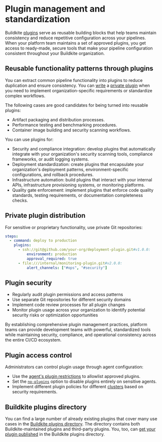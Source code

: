 # Plugin management and standardization

Buildkite [plugins](https://buildkite.com/docs/pipelines/integrations/plugins) serve as reusable building blocks that help teams maintain consistency and reduce repetitive configuration across your pipelines. When your platform team maintains a set of approved plugins, you get access to ready-made, secure tools that make your pipeline configuration consistent throughout your Buildkite organization.

## Reusable functionality patterns through plugins

You can extract common pipeline functionality into plugins to reduce duplication and ensure consistency. You can [write](/docs/pipelines/integrations/plugins/writing) a [private plugin](/docs/pipelines/integrations/plugins/using#plugin-sources) when you need to implement organization-specific requirements or standardize complex workflows.

The following cases are good candidates for being turned into reusable plugins:

- Artifact packaging and distribution processes.
- Performance testing and benchmarking procedures.
- Container image building and security scanning workflows.

You can use plugins for:

- Security and compliance integration: develop plugins that automatically integrate with your organization's security scanning tools, compliance frameworks, or audit logging systems.
- Deployment standardization: create plugins that encapsulate your organization's deployment patterns, environment-specific configurations, and rollback procedures.
- Infrastructure automation: build plugins that interact with your internal APIs, infrastructure provisioning systems, or monitoring platforms.
- Quality gate enforcement: implement plugins that enforce code quality standards, testing requirements, or documentation completeness checks.

## Private plugin distribution

For sensitive or proprietary functionality, use private Git repositories:

```yml
steps:
  - command: deploy to production
    plugins:
      - ssh://git@github.com/your-org/deployment-plugin.git#v1.0.0:
          environment: production
          approval_required: true
      - file:///internal/monitoring-plugin.git#v2.0.0:
          alert_channels: ["#ops", "#security"]
```

## Plugin security

- Regularly audit plugin permissions and access patterns
- Use separate Git repositories for different security domains
- Implement code review processes for all plugin changes
- Monitor plugin usage across your organization to identify potential security risks or optimization opportunities

By establishing comprehensive plugin management practices, platform teams can provide development teams with powerful, standardized tools while maintaining security, compliance, and operational consistency across the entire CI/CD ecosystem.

## Plugin access control

Administrators can control plugin usage through agent configuration:

- Use the [agent's plugin restrictions](/docs/agent/v3/securing#restrict-access-by-the-buildkite-agent-controller-allow-a-list-of-plugins) to allowlist approved plugins.
- Set the [`no-plugins`](/docs/agent/v3/configuration#no-plugins) option to disable plugins entirely on sensitive agents.
- Implement different plugin policies for different [clusters](/docs/pipelines/clusters) based on security requirements.

## Buildkite plugins directory

You can find a large number of already existing plugins that cover many use cases in the [Buildkite plugins directory](/docs/pipelines/integrations/plugins/directory). The directory contains both Buildkite-maintained plugins and third-party plugins. You, too, can [get your plugin published](/docs/pipelines/integrations/plugins/writing#publish-to-the-buildkite-plugins-directory) in the Buildkite plugins directory.
